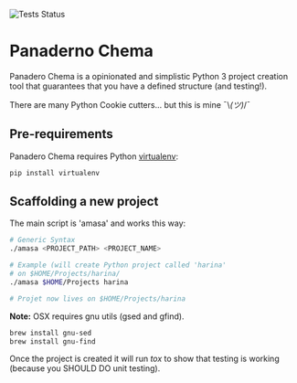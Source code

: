![Tests Status](https://github.com/kabute/panadero/workflows/Panadero%20Tests/badge.svg)
# Panaderno Chema
Panadero Chema is a opinionated and simplistic Python 3 project creation tool that guarantees that you have a defined structure (and testing!).

There are many Python Cookie cutters... but this is mine ¯\\_(ツ)_/¯  

## Pre-requirements
Panadero Chema requires Python [virtualenv](https://pypi.org/project/virtualenv/):
```bash
pip install virtualenv
```

## Scaffolding a new project
The main script is 'amasa' and works this way:

```bash
# Generic Syntax
./amasa <PROJECT_PATH> <PROJECT_NAME>

# Example (will create Python project called 'harina'
# on $HOME/Projects/harina/
./amasa $HOME/Projects harina

# Projet now lives on $HOME/Projects/harina
```

**Note:** OSX requires gnu utils (gsed and gfind).
```bash
brew install gnu-sed
brew install gnu-find
```

Once the project is created it will run _tox_ to show that testing is working (because you SHOULD DO unit testing).
